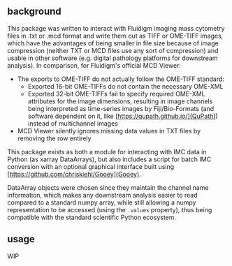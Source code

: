 ## background

This package was written to interact with Fluidigm imaging mass cytometry files in .txt or .mcd format and write them out as TIFF or OME-TIFF images, which have the advantages of being smaller in file size because of image compression (neither TXT or MCD files use any sort of compression) and usable in other software (e.g. digital pathology platforms for downstream analysis). In comparison, for Fluidigm's official MCD Viewer:

- The exports to OME-TIFF do not actually follow the OME-TIFF standard:
    - Exported 16-bit OME-TIFFs do not contain the necessary OME-XML
    - Exported 32-bit OME-TIFFs fail to specify required OME-XML attributes for the image dimensions, resulting in image channels being interpreted as time-series images by Fiji/Bio-Formats (and software dependent on it, like [https://qupath.github.io/](QuPath)) instead of multichannel images
- MCD Viewer silently ignores missing data values in TXT files by removing the row entirely

This package exists as both a module for interacting with IMC data in Python (as xarray DataArrays), but also includes a script for batch IMC conversion with an optional graphical interface built using [https://github.com/chriskiehl/Gooey](Gooey). 

DataArray objects were chosen since they maintain the channel name information, which makes any downstream analysis easier to read compared to a standard numpy array, while still allowing a numpy representation to be accessed (using the `.values` property), thus being compatible with the standard scientific Python ecosystem.

## usage

WIP